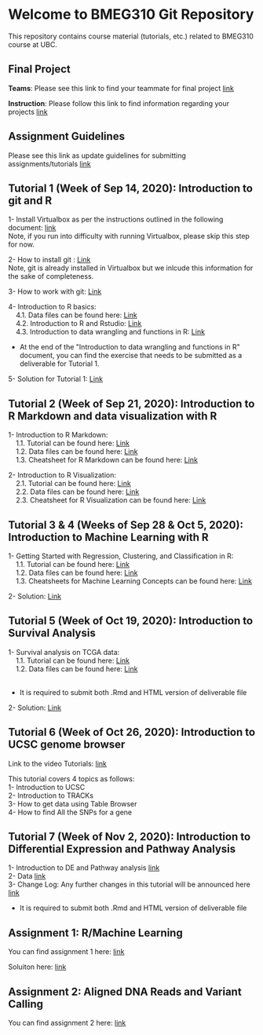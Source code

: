 # Welcome to BMEG310 Git Repository

This repository contains course material (tutorials, etc.) related to BMEG310 course at UBC.

## Final Project
**Teams**: Please see this link to find your teammate for final project [link](https://htmlpreview.github.io/?https://github.com/bmeg310ubc/bmeg310/blob/master/Groups.html)

**Instruction**: Please follow this link to find information regarding your projects [link](https://github.com/bmeg310ubc/bmeg310/blob/master/Final%20Project/Final_Project_Overview.md)


## Assignment Guidelines
Please see this link as update guidelines for submitting assignments/tutorials [link](https://htmlpreview.github.io/?https://github.com/bmeg310ubc/bmeg310/blob/master/Assignment%20Guidelines.html)

## Tutorial 1 (Week of Sep 14, 2020): Introduction to git and R

1- Install Virtualbox as per the instructions outlined in the following document: [link](https://docs.google.com/document/d/1BiSQHjmPYxBnD8DljzpQq6W7POFtNlEs2rkRQ5vI9n8/edit?usp=sharing)
<br /> Note, if you run into difficulty with running Virtualbox, please skip this step for now.

2- How to install git : [Link](https://htmlpreview.github.io/?https://github.com/bmeg310ubc/bmeg310/blob/master/Tutorial%201/1-%20Git/Install%20Git.html)
<br /> Note, git is already installed in Virtualbox but we inlcude this information for the sake of completeness.

3- How to work with git: [Link](https://htmlpreview.github.io/?https://github.com/bmeg310ubc/bmeg310/blob/master/Tutorial%201/1-%20Git/First%20steps%20with%20git%20clone%2C%20add%2C%20commit%2C%20push%20Intro%20version%20control%20git.html)

4- Introduction to R basics: 
<br /> &nbsp;&nbsp;&nbsp;
4.1. Data files can be found here: [Link](https://github.com/bmeg310ubc/bmeg310/tree/master/Tutorial%201/2-%20R%20basics/data)
<br /> &nbsp;&nbsp;&nbsp;
4.2. Introduction to R and Rstudio: [Link](https://htmlpreview.github.io/?https://github.com/bmeg310ubc/bmeg310/blob/master/Tutorial%201/2-%20R%20basics/1_introR-R-and-RStudio.html)
<br /> &nbsp;&nbsp;&nbsp;
4.3. Introduction to data wrangling and functions in R: [Link](https://htmlpreview.github.io/?https://github.com/bmeg310ubc/bmeg310/blob/master/Tutorial%201/2-%20R%20basics/2_introR-data-wrangling_and_functions.html)

* At the end of the "Introduction to data wrangling and functions in R" document, you can find the exercise that needs to be submitted as a deliverable for Tutorial 1. 

5- Solution for Tutorial 1: [Link](https://htmlpreview.github.io/?https://github.com/bmeg310ubc/bmeg310/blob/master/Tutorial%201/Solution_Tutorial_1.html)

## Tutorial 2 (Week of Sep 21, 2020): Introduction to R Markdown and data visualization with R

1- Introduction to R Markdown:
<br /> &nbsp;&nbsp;&nbsp;
1.1. Tutorial can be found here: [Link](https://htmlpreview.github.io/?https://github.com/bmeg310ubc/bmeg310/blob/master/Tutorial%202/R%20Markdown/tutorial/R%20Markdown.html)
<br /> &nbsp;&nbsp;&nbsp;
1.2. Data files can be found here: [Link](https://github.com/bmeg310ubc/bmeg310/tree/master/Tutorial%202/R%20Markdown/data)
<br /> &nbsp;&nbsp;&nbsp;
1.3. Cheatsheet for R Markdown can be found here: [Link](https://github.com/bmeg310ubc/bmeg310/blob/master/Tutorial%202/R%20Markdown/tutorial/rmarkdown-summary.pdf)

2- Introduction to R Visualization:
<br /> &nbsp;&nbsp;&nbsp;
2.1. Tutorial can be found here: [Link](https://htmlpreview.github.io/?https://github.com/bmeg310ubc/bmeg310/blob/master/Tutorial%202/R%20Visualization/tutorial/R%20Visualization.html)
<br /> &nbsp;&nbsp;&nbsp;
2.2. Data files can be found here: [Link](https://github.com/bmeg310ubc/bmeg310/tree/master/Tutorial%202/R%20Visualization/data)
<br /> &nbsp;&nbsp;&nbsp;
2.3. Cheatsheet for R Visualization can be found here: [Link](https://github.com/bmeg310ubc/bmeg310/blob/master/Tutorial%202/R%20Visualization/tutorial/ggplot2-cheatsheet.pdf)

## Tutorial 3 & 4 (Weeks of Sep 28 & Oct 5, 2020): Introduction to Machine Learning with R

1- Getting Started with Regression, Clustering, and Classification in R:
<br /> &nbsp;&nbsp;&nbsp;
1.1. Tutorial can be found here: [Link](https://htmlpreview.github.io/?https://github.com/bmeg310ubc/bmeg310/blob/master/Tutorial%203/tutorial/Regression-Clustering-Classification.html)
<br /> &nbsp;&nbsp;&nbsp;
1.2. Data files can be found here: [Link](https://github.com/bmeg310ubc/bmeg310/tree/master/Tutorial%203/data)
<br /> &nbsp;&nbsp;&nbsp;
1.3. Cheatsheets for Machine Learning Concepts can be found here: [Link](https://ml-cheatsheet.readthedocs.io/en/latest/)

2- Solution: [Link](https://github.com/bmeg310ubc/bmeg310/blob/master/Tutorial%203/solution/Regression-Clustering-Classification-Exercise-Solution.pdf)

## Tutorial 5 (Week of Oct 19, 2020): Introduction to Survival Analysis

1- Survival analysis on TCGA data:
<br /> &nbsp;&nbsp;&nbsp;
1.1. Tutorial can be found here: [Link](https://htmlpreview.github.io/?https://github.com/bmeg310ubc/bmeg310/blob/master/Tutorial%205/Survival_Analysis_V2.html)
<br /> &nbsp;&nbsp;&nbsp;
1.2. Data files can be found here: [Link](https://github.com/bmeg310ubc/bmeg310/blob/master/Tutorial%205/tcga_data.rar)
<br /> &nbsp;&nbsp;&nbsp;

* It is required to submit both .Rmd and HTML version of deliverable file 

2- Solution: [Link](https://htmlpreview.github.io/?https://github.com/bmeg310ubc/bmeg310/blob/master/Tutorial%205/Solution.html)

## Tutorial 6 (Week of Oct 26, 2020): Introduction to UCSC genome browser
Link to the video Tutorials: [link](https://www.youtube.com/playlist?list=PLrMptZQwFBe7I7Df_OGZoiak-d7sXfuGD)

This tutorial covers 4 topics as follows:
<br />
1- Introduction to UCSC
<br />
2- Introduction to TRACKs
<br />
3- How to get data using Table Browser
<br />
4- How to find All the SNPs for a gene
<br />

## Tutorial 7 (Week of Nov 2, 2020): Introduction to Differential Expression and Pathway Analysis

1- Introduction to DE and Pathway analysis [link](https://htmlpreview.github.io/?https://github.com/bmeg310ubc/bmeg310/blob/master/Tutorial%207/DE.html)
<br />
2- Data [link](https://github.com/bmeg310ubc/bmeg310/tree/master/Tutorial%207)
<br />
3- Change Log: Any further changes in this tutorial will be announced here [link](https://github.com/bmeg310ubc/bmeg310/blob/master/Tutorial%207/Change_Log)
<br />

* It is required to submit both .Rmd and HTML version of deliverable file 

## Assignment 1: R/Machine Learning 
You can find assignment 1 here: [link](https://github.com/bmeg310ubc/bmeg310/blob/master/assignment%201/assignment%201.md)

Soluiton here: [link](https://github.com/bmeg310ubc/bmeg310/blob/master/assignment%201/assignment%201%20solutions.md)

## Assignment 2: Aligned DNA Reads and Variant Calling
You can find assignment 2 here: [link](https://github.com/bmeg310ubc/bmeg310/blob/master/assignment%202/Assignment%202.md)
